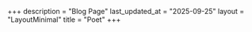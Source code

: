 +++
description = "Blog Page"
last_updated_at = "2025-09-25"
layout = "LayoutMinimal"
title = "Poet"
+++
